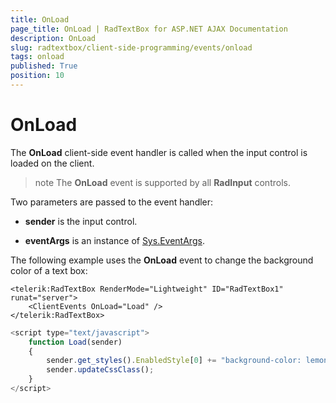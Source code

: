 ```yaml
---
title: OnLoad
page_title: OnLoad | RadTextBox for ASP.NET AJAX Documentation
description: OnLoad
slug: radtextbox/client-side-programming/events/onload
tags: onload
published: True
position: 10
---
```


# OnLoad




The **OnLoad** client-side event handler is called when the input control is loaded on the client.

>note The **OnLoad** event is supported by all **RadInput** controls.
>


Two parameters are passed to the event handler:

* **sender** is the input control.

* **eventArgs** is an instance of [Sys.EventArgs](http://www.asp.net/AJAX/Documentation/Live/ClientReference/Sys/EventArgsClass/default.aspx).

The following example uses the **OnLoad** event to change the background color of a text box:

````ASPNET
<telerik:RadTextBox RenderMode="Lightweight" ID="RadTextBox1" runat="server">
	<ClientEvents OnLoad="Load" />
</telerik:RadTextBox>
````



````JavaScript
<script type="text/javascript">
	function Load(sender)
	{
		sender.get_styles().EnabledStyle[0] += "background-color: lemonchiffon;";
		sender.updateCssClass();
	}
</script>
````


